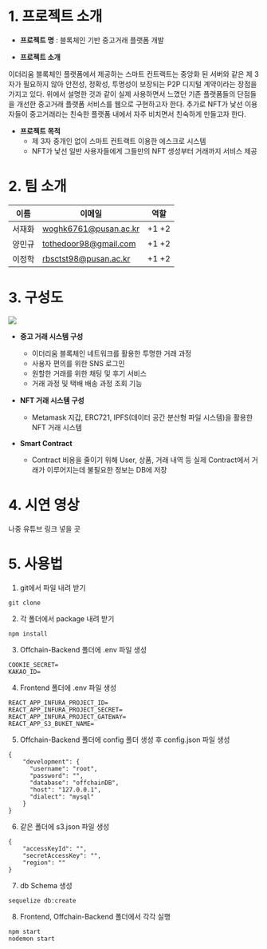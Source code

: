 # 1. 프로젝트 소개
+ **프로젝트 명** : 블록체인 기반 중고거래 플랫폼 개발

+ **프로젝트 소개**

이더리움 블록체인 플랫폼에서 제공하는 스마트 컨트랙트는 중앙화 된 서버와 같은 제
3자가 필요하지 않아 안전성, 정확성, 투명성이 보장되는 P2P 디지털 계약이라는 장점을
가지고 있다. 위에서 설명한 것과 같이 실제 사용하면서 느꼈던 기존 플랫폼들의 단점들
을 개선한 중고거래 플랫폼 서비스를 웹으로 구현하고자 한다.
추가로 NFT가 낯선 이용자들이 중고거래라는 친숙한 플랫폼 내에서 자주 비치면서 친숙하게
만들고자 한다.

+ **프로젝트 목적**
  + 제 3자 중개인 없이 스마트 컨트랙트 이용한 에스크로 시스템
  + NFT가 낯선 일반 사용자들에게 그들만의 NFT 생성부터 거래까지 서비스 제공

# 2. 팀 소개
| 이름 | 이메일 |역할 |
| ------ | -- | ----------- |
| 서재화 | woghk6761@pusan.ac.kr | +1 +2 |
| 양민규 | tothedoor98@gmail.com | +1 +2 |
| 이정학 | rbsctst98@pusan.ac.kr | +1 +2 |

# 3. 구성도
<img src="https://user-images.githubusercontent.com/88009952/195762783-86411cd0-d261-4fd6-8457-f114ab6b1855.png">

+ **중고 거래 시스템 구성**
  + 이더리움 블록체인 네트워크를 활용한 투명한 거래 과정
  + 사용자 편의를 위한 SNS 로그인
  + 원할한 거래를 위한 채팅 및 후기 서비스
  + 거래 과정 및 택배 배송 과정 조회 기능
  
+ **NFT 거래 시스템 구성**
  + Metamask 지갑, ERC721, IPFS(데이터 공간 분산형 파일 시스템)을 활용한 NFT 거래 시스템

+ **Smart Contract**
  + Contract 비용을 줄이기 위해 User, 상품, 거래 내역 등 실제 Contract에서 거래가 이루어지는데 불필요한 정보는 DB에 저장
  
# 4. 시연 영상
나중 유튜브 링크 넣을 곳

# 5. 사용법

1. git에서 파일 내려 받기
```
git clone
```

2. 각 폴더에서 package 내려 받기
```
npm install
```

3. Offchain-Backend 폴더에 .env 파일 생성
```
COOKIE_SECRET=
KAKAO_ID=
```

4. Frontend 폴더에 .env 파일 생성
```
REACT_APP_INFURA_PROJECT_ID=
REACT_APP_INFURA_PROJECT_SECRET=
REACT_APP_INFURA_PROJECT_GATEWAY=
REACT_APP_S3_BUKET_NAME= 
```

5. Offchain-Backend 폴더에 config 폴더 생성 후 config.json 파일 생성
```
{
    "development": {
      "username": "root",
      "password": "",
      "database": "offchainDB",
      "host": "127.0.0.1",
      "dialect": "mysql"
    }
}
```

6. 같은 폴더에 s3.json 파일 생성
```
{
    "accessKeyId": "",
    "secretAccessKey": "",
    "region": ""
}
```

7. db Schema 생성
```
sequelize db:create
```

8. Frontend, Offchain-Backend 폴더에서 각각 실행
```
npm start
nodemon start
```

